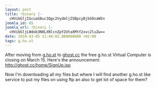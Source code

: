 ```yaml
---
layout: post
title: !binary |-
  cHVibGljIGcuaG8uc3Qgc2VydmljZSBpcyBjbG9zaW5n
joomla_id: 85
joomla_url: !binary |-
  cHVibGljLWdob3N0LXNlcnZpY2UtaXMtY2xvc2luZw==
date: 2010-03-05 11:44:02.000000000 +02:00
tags: g.ho.st
---
```

<p>After moving from <a href="http://g.ho.st/" target="_blank">g.ho.st</a> to <a href="http://ghost.cc/" target="_blank">ghost.cc</a> the free g.ho.st Virtual Computer is closing on March 15. Here's the announcement: <a href="http://ghost.cc/home/SignUp.jsp" target="_blank">http://ghost.cc/home/SignUp.jsp</a></p>
<p>Now I'm downloading all my files but where I will find another g.ho.st like service to put my files on using ftp an also to get lot of space for them?</p>
